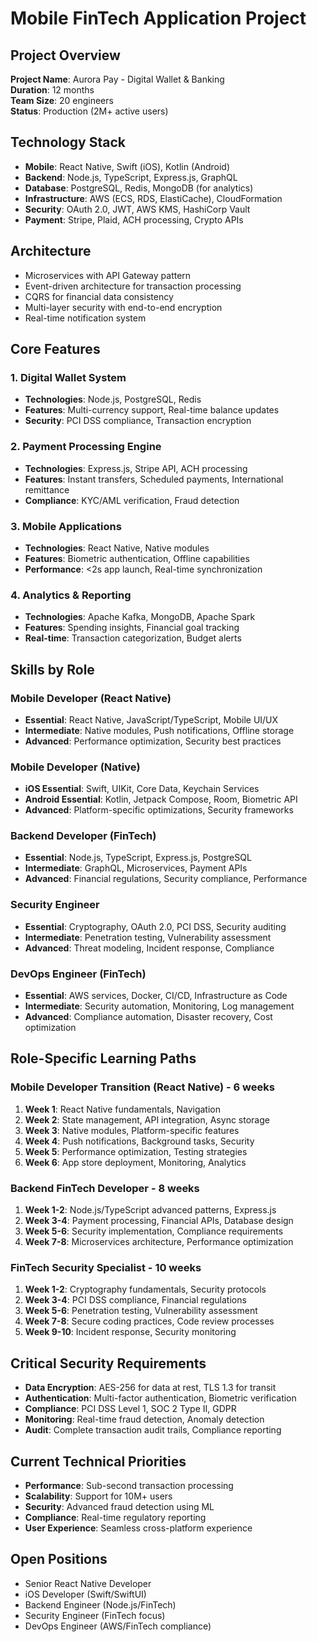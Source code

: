 # Mobile FinTech Application Project

## Project Overview
**Project Name**: Aurora Pay - Digital Wallet & Banking  
**Duration**: 12 months  
**Team Size**: 20 engineers  
**Status**: Production (2M+ active users)  

## Technology Stack
- **Mobile**: React Native, Swift (iOS), Kotlin (Android)
- **Backend**: Node.js, TypeScript, Express.js, GraphQL
- **Database**: PostgreSQL, Redis, MongoDB (for analytics)
- **Infrastructure**: AWS (ECS, RDS, ElastiCache), CloudFormation
- **Security**: OAuth 2.0, JWT, AWS KMS, HashiCorp Vault
- **Payment**: Stripe, Plaid, ACH processing, Crypto APIs

## Architecture
- Microservices with API Gateway pattern
- Event-driven architecture for transaction processing
- CQRS for financial data consistency
- Multi-layer security with end-to-end encryption
- Real-time notification system

## Core Features

### 1. Digital Wallet System
- **Technologies**: Node.js, PostgreSQL, Redis
- **Features**: Multi-currency support, Real-time balance updates
- **Security**: PCI DSS compliance, Transaction encryption

### 2. Payment Processing Engine
- **Technologies**: Express.js, Stripe API, ACH processing
- **Features**: Instant transfers, Scheduled payments, International remittance
- **Compliance**: KYC/AML verification, Fraud detection

### 3. Mobile Applications
- **Technologies**: React Native, Native modules
- **Features**: Biometric authentication, Offline capabilities
- **Performance**: <2s app launch, Real-time synchronization

### 4. Analytics & Reporting
- **Technologies**: Apache Kafka, MongoDB, Apache Spark
- **Features**: Spending insights, Financial goal tracking
- **Real-time**: Transaction categorization, Budget alerts

## Skills by Role

### Mobile Developer (React Native)
- **Essential**: React Native, JavaScript/TypeScript, Mobile UI/UX
- **Intermediate**: Native modules, Push notifications, Offline storage
- **Advanced**: Performance optimization, Security best practices

### Mobile Developer (Native)
- **iOS Essential**: Swift, UIKit, Core Data, Keychain Services
- **Android Essential**: Kotlin, Jetpack Compose, Room, Biometric API
- **Advanced**: Platform-specific optimizations, Security frameworks

### Backend Developer (FinTech)
- **Essential**: Node.js, TypeScript, Express.js, PostgreSQL
- **Intermediate**: GraphQL, Microservices, Payment APIs
- **Advanced**: Financial regulations, Security compliance, Performance

### Security Engineer
- **Essential**: Cryptography, OAuth 2.0, PCI DSS, Security auditing
- **Intermediate**: Penetration testing, Vulnerability assessment
- **Advanced**: Threat modeling, Incident response, Compliance

### DevOps Engineer (FinTech)
- **Essential**: AWS services, Docker, CI/CD, Infrastructure as Code
- **Intermediate**: Security automation, Monitoring, Log management
- **Advanced**: Compliance automation, Disaster recovery, Cost optimization

## Role-Specific Learning Paths

### Mobile Developer Transition (React Native) - 6 weeks
1. **Week 1**: React Native fundamentals, Navigation
2. **Week 2**: State management, API integration, Async storage
3. **Week 3**: Native modules, Platform-specific features
4. **Week 4**: Push notifications, Background tasks, Security
5. **Week 5**: Performance optimization, Testing strategies
6. **Week 6**: App store deployment, Monitoring, Analytics

### Backend FinTech Developer - 8 weeks
1. **Week 1-2**: Node.js/TypeScript advanced patterns, Express.js
2. **Week 3-4**: Payment processing, Financial APIs, Database design
3. **Week 5-6**: Security implementation, Compliance requirements
4. **Week 7-8**: Microservices architecture, Performance optimization

### FinTech Security Specialist - 10 weeks
1. **Week 1-2**: Cryptography fundamentals, Security protocols
2. **Week 3-4**: PCI DSS compliance, Financial regulations
3. **Week 5-6**: Penetration testing, Vulnerability assessment
4. **Week 7-8**: Secure coding practices, Code review processes
5. **Week 9-10**: Incident response, Security monitoring

## Critical Security Requirements
- **Data Encryption**: AES-256 for data at rest, TLS 1.3 for transit
- **Authentication**: Multi-factor authentication, Biometric verification
- **Compliance**: PCI DSS Level 1, SOC 2 Type II, GDPR
- **Monitoring**: Real-time fraud detection, Anomaly detection
- **Audit**: Complete transaction audit trails, Compliance reporting

## Current Technical Priorities
- **Performance**: Sub-second transaction processing
- **Scalability**: Support for 10M+ users
- **Security**: Advanced fraud detection using ML
- **Compliance**: Real-time regulatory reporting
- **User Experience**: Seamless cross-platform experience

## Open Positions
- Senior React Native Developer
- iOS Developer (Swift/SwiftUI)
- Backend Engineer (Node.js/FinTech)
- Security Engineer (FinTech focus)
- DevOps Engineer (AWS/FinTech compliance)

